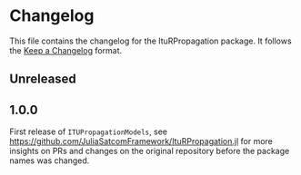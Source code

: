 # Changelog

This file contains the changelog for the ItuRPropagation package. It follows the [Keep a Changelog](https://keepachangelog.com/en/1.1.0/) format.

## Unreleased

## 1.0.0

First release of `ITUPropagationModels`, see https://github.com/JuliaSatcomFramework/ItuRPropagation.jl for more insights on PRs and changes on the original repository before the package names was changed.